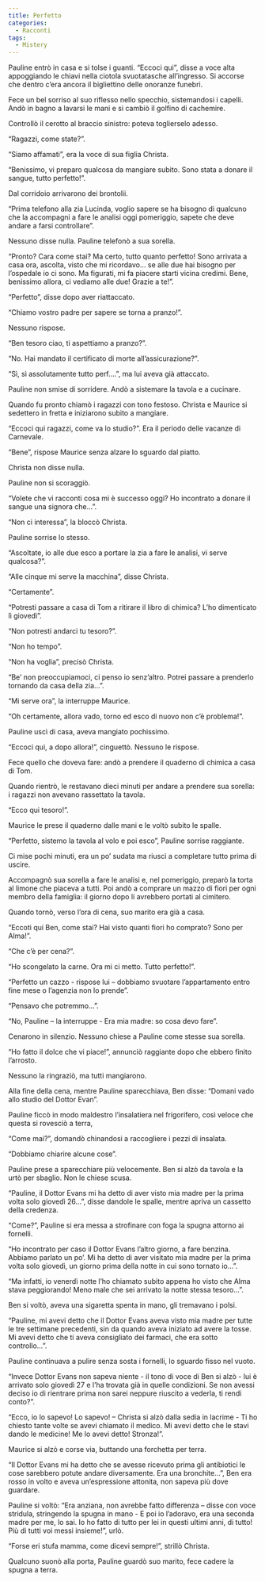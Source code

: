 ```yaml
---
title: Perfetto
categories:
  - Racconti
tags:
  - Mistery
---
```


Pauline entrò in casa e si tolse i guanti.
“Eccoci qui”, disse a voce alta appoggiando le chiavi nella ciotola svuotatasche all’ingresso.
Si accorse che dentro c’era ancora il bigliettino delle onoranze funebri.

Fece un bel sorriso al suo riflesso nello specchio, sistemandosi i capelli.
Andò in bagno a lavarsi le mani e si cambiò il golfino di cachemire. 

Controllò il cerotto al braccio sinistro: poteva toglierselo adesso. 

“Ragazzi, come state?”.

“Siamo affamati”, era la voce di sua figlia Christa. 

“Benissimo, vi preparo qualcosa da mangiare subito. Sono stata a donare il sangue, tutto perfetto!”. 

Dal corridoio arrivarono dei brontolii.

“Prima telefono alla zia Lucinda, voglio sapere se ha bisogno di qualcuno che la accompagni a fare le analisi oggi pomeriggio, sapete che deve andare a farsi controllare”. 

Nessuno disse nulla. Pauline telefonò a sua sorella.

“Pronto? Cara come stai? Ma certo, tutto quanto perfetto! Sono arrivata a casa ora, ascolta, visto che mi ricordavo… se alle due hai bisogno per l’ospedale io ci sono. Ma figurati, mi fa piacere starti vicina credimi. Bene, benissimo allora, ci vediamo alle due! Grazie a te!”.

“Perfetto”, disse dopo aver riattaccato.

“Chiamo vostro padre per sapere se torna a pranzo!”.

Nessuno rispose.

“Ben tesoro ciao, ti aspettiamo a pranzo?”.

“No. Hai mandato il certificato di morte all’assicurazione?”.

“Sì, sì assolutamente tutto perf….”, ma lui aveva già attaccato. 

Pauline non smise di sorridere. Andò a sistemare la tavola e a cucinare.

Quando fu pronto chiamò i ragazzi con tono festoso. Christa e Maurice si sedettero in fretta e iniziarono subito a mangiare.

“Eccoci qui ragazzi, come va lo studio?”. Era il periodo delle vacanze di Carnevale.

“Bene”, rispose Maurice senza alzare lo sguardo dal piatto.

Christa non disse nulla. 

Pauline non si scoraggiò.

“Volete che vi racconti cosa mi è successo oggi? Ho incontrato a donare il sangue una signora che…”.

“Non ci interessa”, la bloccò Christa.

Pauline sorrise lo stesso.

“Ascoltate, io alle due esco a portare la zia a fare le analisi, vi serve qualcosa?”.

“Alle cinque mi serve la macchina”, disse Christa.

“Certamente”.

“Potresti passare a casa di Tom a ritirare il libro di chimica? L’ho dimenticato lì giovedì”.

“Non potresti andarci tu tesoro?”.

“Non ho tempo”.

“Non ha voglia”, precisò Christa.

“Be’ non preoccupiamoci, ci penso io senz’altro. Potrei passare a prenderlo tornando da casa della zia…”.

“Mi serve ora”, la interruppe Maurice.

“Oh certamente, allora vado, torno ed esco di nuovo non c’è problema!”.

Pauline uscì di casa, aveva mangiato pochissimo.

“Eccoci qui, a dopo allora!”, cinguettò. Nessuno le rispose.

Fece quello che doveva fare: andò a prendere il quaderno di chimica a casa di Tom.

Quando rientrò, le restavano dieci minuti per andare a prendere sua sorella: i ragazzi non avevano rassettato la tavola.

“Ecco qui tesoro!”.

Maurice le prese il quaderno dalle mani e le voltò subito le spalle.

“Perfetto, sistemo la tavola al volo e poi esco”, Pauline sorrise raggiante. 

Ci mise pochi minuti, era un po’ sudata ma riuscì a completare tutto prima di uscire.

Accompagnò sua sorella a fare le analisi e, nel pomeriggio, preparò la torta al limone che piaceva a tutti. Poi andò a comprare un mazzo di fiori per ogni membro della famiglia: il giorno dopo li avrebbero portati al cimitero. 

Quando tornò, verso l’ora di cena, suo marito era già a casa.

“Eccoti qui Ben, come stai? Hai visto quanti fiori ho comprato? Sono per Alma!”.

“Che c’è per cena?”.

“Ho scongelato la carne. Ora mi ci metto. Tutto perfetto!”. 

“Perfetto un cazzo - rispose lui – dobbiamo svuotare l’appartamento entro fine mese o l’agenzia non lo prende”.

“Pensavo che potremmo…”.

“No, Pauline – la interruppe - Era mia madre: so cosa devo fare”.

Cenarono in silenzio. Nessuno chiese a Pauline come stesse sua sorella.

“Ho fatto il dolce che vi piace!”, annunciò raggiante dopo che ebbero finito l’arrosto. 

Nessuno la ringraziò, ma tutti mangiarono.

Alla fine della cena, mentre Pauline sparecchiava, Ben disse: “Domani vado allo studio del Dottor Evan”.

Pauline ficcò in modo maldestro l’insalatiera nel frigorifero, così veloce che questa si rovesciò a terra,

“Come mai?”, domandò chinandosi a raccogliere i pezzi di insalata.

“Dobbiamo chiarire alcune cose”.

Pauline prese a sparecchiare più velocemente. Ben si alzò da tavola e la urtò per sbaglio. Non le chiese scusa.

“Pauline, il Dottor Evans mi ha detto di aver visto mia madre per la prima volta solo giovedì 26…”, disse dandole le spalle, mentre apriva un cassetto della credenza.

“Come?”, Pauline si era messa a strofinare con foga la spugna attorno ai fornelli. 

“Ho incontrato per caso il Dottor Evans l’altro giorno, a fare benzina. Abbiamo parlato un po’. Mi ha detto di aver visitato mia madre per la prima volta solo giovedì, un giorno prima della notte in cui sono tornato io…”.

“Ma infatti, io venerdì notte l’ho chiamato subito appena ho visto che Alma stava peggiorando! Meno male che sei arrivato la notte stessa tesoro…”.

Ben si voltò, aveva una sigaretta spenta in mano, gli tremavano i polsi.

“Pauline, mi avevi detto che il Dottor Evans aveva visto mia madre per tutte le tre settimane precedenti, sin da quando aveva iniziato ad avere la tosse. Mi avevi detto che ti aveva consigliato dei farmaci, che era sotto controllo…”.

Pauline continuava a pulire senza sosta i fornelli, lo sguardo fisso nel vuoto.

“Invece Dottor Evans non sapeva niente - il tono di voce di Ben si alzò - lui è arrivato solo giovedì 27 e l’ha trovata già in quelle condizioni. Se non avessi deciso io di rientrare prima non sarei neppure riuscito a vederla, ti rendi conto?”.

“Ecco, io lo sapevo! Lo sapevo! – Christa si alzò dalla sedia in lacrime - Ti ho chiesto tante volte se avevi chiamato il medico. Mi avevi detto che le stavi dando le medicine! Me lo avevi detto! Stronza!”. 

Maurice si alzò e corse via, buttando una forchetta per terra.

“Il Dottor Evans mi ha detto che se avesse ricevuto prima gli antibiotici le cose sarebbero potute andare diversamente. Era una bronchite…”, Ben era rosso in volto e aveva un’espressione attonita, non sapeva più dove guardare.

Pauline si voltò: “Era anziana, non avrebbe fatto differenza – disse con voce stridula, stringendo la spugna in mano - E poi io l’adoravo, era una seconda madre per me, lo sai. Io ho fatto di tutto per lei in questi ultimi anni, di tutto! Più di tutti voi messi insieme!”, urlò.

“Forse eri stufa mamma, come dicevi sempre!”, strillò Christa.

Qualcuno suonò alla porta, Pauline guardò suo marito, fece cadere la spugna a terra.
